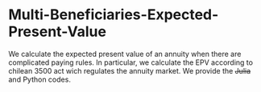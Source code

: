 # Multi-Beneficiaries-Expected-Present-Value
We calculate the expected present value of an annuity when there are complicated paying rules. 
In particular, we calculate the EPV according to chilean 3500 act wich regulates the annuity market.
We provide the <strike>Julia</strike> and Python codes. 
